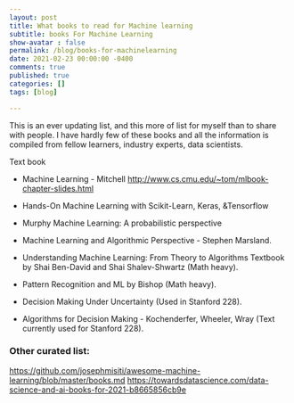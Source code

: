 ```yaml
---
layout: post
title: What books to read for Machine learning
subtitle: books For Machine Learning
show-avatar : false
permalink: /blog/books-for-machinelearning
date: 2021-02-23 00:00:00 -0400
comments: true
published: true
categories: []
tags: [blog]

---
```


This is an ever updating list, and this more of list for myself than to share with people.
I have hardly few of these books and all the information is compiled from fellow learners, industry experts, data scientists.

Text book 

* Machine Learning - Mitchell
  http://www.cs.cmu.edu/~tom/mlbook-chapter-slides.html


* Hands-On Machine Learning with Scikit-Learn, Keras, &Tensorflow


* Murphy Machine Learning: A probabilistic perspective

* Machine Learning and Algorithmic Perspective - Stephen Marsland.
  
* Understanding Machine Learning: From Theory to Algorithms Textbook by Shai Ben-David and Shai Shalev-Shwartz (Math heavy).

* Pattern Recognition and ML by Bishop (Math heavy).
  
* Decision Making Under Uncertainty (Used in Stanford 228).
  
* Algorithms for Decision Making - Kochenderfer, Wheeler, Wray (Text currently used for Stanford 228).



### Other curated list: 

https://github.com/josephmisiti/awesome-machine-learning/blob/master/books.md
https://towardsdatascience.com/data-science-and-ai-books-for-2021-b8665856cb9e




